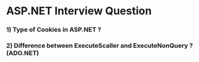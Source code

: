 # ASP.NET Interview Question

### 1) Type of Cookies in ASP.NET ?
### 2) Difference between ExecuteScaller and ExecuteNonQuery ? (ADO.NET)
